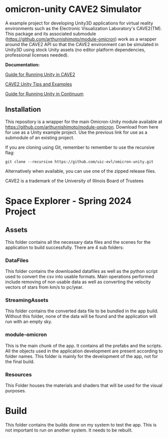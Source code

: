 # omicron-unity CAVE2 Simulator
A example project for developing Unity3D applications for virtual reality environments such as the Electronic Visualization Laboratory's CAVE2(TM). This package and its associated submodule (https://github.com/arthurnishimoto/module-omicron) work as a wrapper around the CAVE2 API so that the CAVE2 environment can be simulated in Unity3D using stock Unity assets (no editor platform dependencies, professional licenses needed).

**Documentation:**

[Guide for Running Unity in CAVE2](https://github.com/uic-evl/omicron-unity/wiki/Guide-for-running-Unity-in-CAVE2)

[CAVE2 Unity Tips and Examples](https://github.com/uic-evl/omicron-unity/wiki/CAVE2-Unity-Tips-and-Examples)

[Guide for Running Unity in Continuum](https://github.com/uic-evl/omicron-unity/wiki/Guide-for-running-Unity-in-Continuum)

## Installation

This repository is a wrapper for the main Omicron-Unity module available at https://github.com/arthurnishimoto/module-omicron. Download from here for use as a Unity example project. Use the previous link for use as a submodule of an existing project.

If you are cloning using Git, remember to remember to use the recursive flag:

`git clone --recursive https://github.com/uic-evl/omicron-unity.git`

Alternatively when available, you can use one of the zipped release files.

CAVE2 is a trademark of the University of Illinois Board of Trustees

# Space Explorer - Spring 2024 Project

## Assets
This folder contains all the necessary data files and the scenes for the application to build successfully. There are 4 sub folders:

### DataFiles
This folder contains the downloaded datafiles as well as the python script used to convert the csv into usable formats. Main operations performed include removing of non usable data as well as converting the velocity vectors of stars from km/s to pc/year.

### StreamingAssets
This folder contains the converted data file to be bundled in the app build. Without this folder, none of the data will be found and the application will run with an empty sky.

### module-omicron
This is the main chunk of the app. It contains all the prefabs and the scripts. All the objects used in the application development are present according to folder names. This folder is mainly for the development of the app, not for the final build.

### Resources
This Folder houses the materials and shaders that will be used for the visual purposes.

# Build
This folder contains the builds done on my system to test the app. This is not important to run on another system. It needs to be rebuilt.
